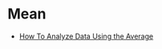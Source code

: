 # Mean

* [How To Analyze Data Using the Average](https://betterexplained.com/articles/how-to-analyze-data-using-the-average/)
